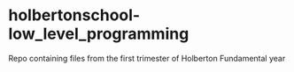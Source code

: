 # holbertonschool-low_level_programming
Repo containing files from the first trimester of Holberton Fundamental year
